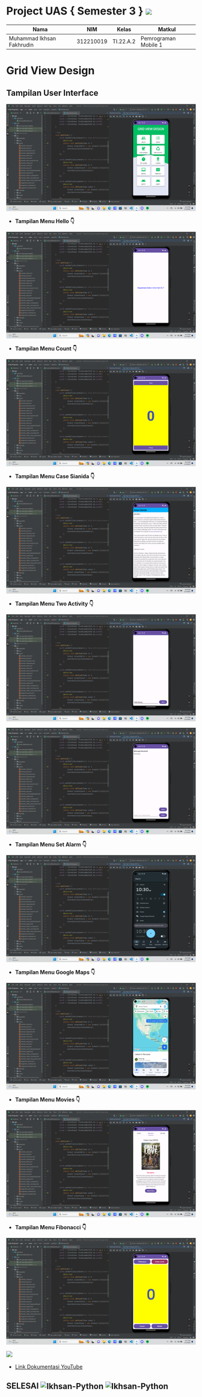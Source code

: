 # Project UAS { Semester 3 }  <img src=https://static.vecteezy.com/system/resources/thumbnails/016/460/765/small_2x/android-os-logo-top-operating-system-signs-free-png.png width="110px">


|**Nama**|**NIM**|**Kelas**|**Matkul**|
|----|---|-----|------|
|Muhammad Ikhsan Fakhrudin|312210019|TI.22.A.2|Pemrograman Mobile 1|

# Grid View Design

## Tampilan User Interface


![](screenshot/ss1.png)

- **Tampilan Menu Hello  👇**

![](screenshot/ss2.png)

- **Tampilan Menu Count  👇**

![](screenshot/ss3.png)

- **Tampilan Menu Case Sianida  👇**

![](screenshot/ss4.png)

- **Tampilan Menu Two Activity  👇**

![](screenshot/ss5.png)

![](screenshot/ss6.png)

- **Tampilan Menu Set Alarm  👇**

![](screenshot/ss7.png)

- **Tampilan Menu Google Maps  👇**

![](screenshot/ss8.png)

- **Tampilan Menu Movies  👇**

![](screenshot/ss9.png)

- **Tampilan Menu Fibonacci  👇**

![](screenshot/ss10.png)

<img src=https://www.logo.wine/a/logo/YouTube/YouTube-White-Full-Color-Dark-Background-Logo.wine.svg width="130px">

- [Link Dokumentasi YouTube](https://youtu.be/Bpwhp9YiSWI)



## SELESAI <img align="center" alt="Ikhsan-Python" height="40" width="45" src="https://em-content.zobj.net/source/microsoft-teams/337/student_1f9d1-200d-1f393.png"> <img align="center" alt="Ikhsan-Python" height="40" width="45" src="https://em-content.zobj.net/thumbs/160/twitter/348/flag-indonesia_1f1ee-1f1e9.png">
